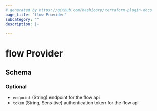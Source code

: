```yaml
---
# generated by https://github.com/hashicorp/terraform-plugin-docs
page_title: "flow Provider"
subcategory: ""
description: |-
  
---
```


# flow Provider





<!-- schema generated by tfplugindocs -->
## Schema

### Optional

- `endpoint` (String) endpoint for the flow api
- `token` (String, Sensitive) authentication token for the flow api
